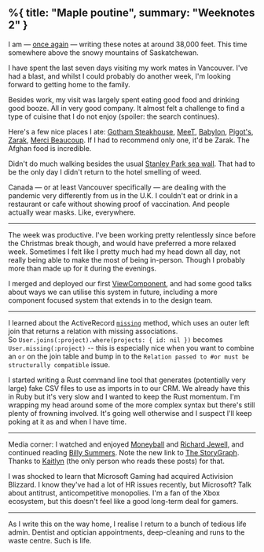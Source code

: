 %{
  title: "Maple poutine",
  summary: "Weeknotes 2"
}
---

I am — [once again](https://leejarvis.me/posts/2022/weeknotes-1-oops-i-did-it-again) — writing these notes at around 38,000 feet. This time somewhere above the snowy mountains of Saskatchewan.

I have spent the last seven days visiting my work mates in Vancouver. I've had a blast, and whilst I could probably do another week, I'm looking forward to getting home to the family.

Besides work, my visit was largely spent eating good food and drinking good booze. All in very good company. It almost felt a challenge to find a type of cuisine that I do not enjoy (spoiler: the search continues).

Here's a few nice places I ate: [Gotham Steakhouse](https://gothamsteakhouse.com), [MeeT](https://eatmeet.ca), [Babylon](https://babyloncafe.ca), [Pigot's](https://pigotsburgerclub.com), [Zarak](https://www.zarakvancouver.com), [Merci Beaucoup](https://www.mercibeaucoupcafe.com). If I had to recommend only one, it'd be Zarak. The Afghan food is incredible.

Didn't do much walking besides the usual [Stanley Park sea wall](https://vancouver.ca/parks-recreation-culture/stanley-park.aspx). That had to be the only day I didn't return to the hotel smelling of weed.

Canada — or at least Vancouver specifically — are dealing with the pandemic very differently from us in the U.K. I couldn't eat or drink in a restaurant or cafe without showing proof of vaccination. And people actually wear masks. Like, everywhere.

---

The week was productive. I've been working pretty relentlessly since before the Christmas break though, and would have preferred a more relaxed week. Sometimes I felt like I pretty much had my head down all day, not really being able to make the most of being in-person. Though I probably more than made up for it during the evenings.

I merged and deployed our first [ViewComponent](https://viewcomponent.org/), and had some good talks about ways we can utilise this system in future, including a more component focused system that extends in to the design team.

---

I learned about the ActiveRecord [`missing`](https://api.rubyonrails.org/classes/ActiveRecord/QueryMethods/WhereChain.html#method-i-missing) method, which uses an outer left join that returns a relation with missing associations. <br>So `User.joins(:project).where(projects: { id: nil })` becomes `User.missing(:project)` -- this is especially nice when you want to combine an `or` on the join table and bump in to the `Relation passed to #or must be structurally compatible` issue.

I started writing a Rust command line tool that generates (potentially very large) fake CSV files to use as imports in to our CRM. We already have this in Ruby but it's very slow and I wanted to keep the Rust momentum. I'm wrapping my head around some of the more complex syntax but there's still plenty of frowning involved. It's going well otherwise and I suspect I'll keep poking at it as and when I have time.

---

Media corner: I watched and enjoyed [Moneyball](https://letterboxd.com/film/moneyball/) and [Richard Jewell](https://letterboxd.com/film/richard-jewell/), and continued reading [Billy Summers](https://app.thestorygraph.com/books/0248b0fc-6762-4df8-b7a1-7ba45703e92f). Note the new link to [The StoryGraph](thestorygraph.com). Thanks to [Kaitlyn](https://krtierney.com) (the only person who reads these posts) for that.

I was shocked to learn that Microsoft Gaming had acquired Activision Blizzard. I know they've had a lot of HR issues recently, but Microsoft? Talk about antitrust, anticompetitive monopolies. I'm a fan of the Xbox ecosystem, but this doesn't feel like a good long-term deal for gamers.

---

As I write this on the way home, I realise I return to a bunch of tedious life admin. Dentist and optician appointments, deep-cleaning and runs to the waste centre. Such is life.
